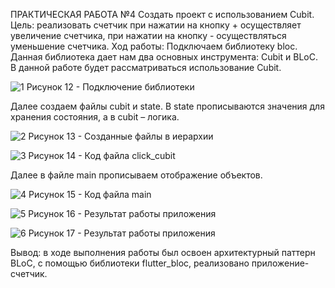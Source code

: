 ПРАКТИЧЕСКАЯ РАБОТА №4
Создать проект с использованием Cubit.
Цель: реализовать счетчик при нажатии на кнопку + осуществляет увеличение счетчика, при нажатии на кнопку - осуществляться уменьшение счетчика.
Ход работы: 
Подключаем библиотеку bloc. Данная библиотека дает нам два основных инструмента: Cubit и BLoC. В данной работе будет рассматриваться использование Cubit.

![1](https://user-images.githubusercontent.com/91606054/206912150-e767dce4-8170-445c-94a6-9c97a54b53bc.png)
Рисунок 12 - Подключение библиотеки

Далее создаем файлы cubit и state. В state прописываются значения для хранения состояния, а в cubit – логика. 

![2](https://user-images.githubusercontent.com/91606054/206912294-3dbcc9a1-e0a2-4301-a56e-76d8dfc4b19b.png)
Рисунок 13 - Созданные файлы в иерархии

![3](https://user-images.githubusercontent.com/91606054/206912304-bae48db5-d405-478c-a68d-f547a495cb28.png)
Рисунок 14 - Код файла click_cubit

Далее в файле main прописываем отображение объектов.

 ![4](https://user-images.githubusercontent.com/91606054/206912320-a3ccb26b-3602-4785-8d28-25e603250095.png)
Рисунок 15 - Код файла main

![5](https://user-images.githubusercontent.com/91606054/206912324-74365dd9-4b5c-49af-8073-2cbdebf381b5.png)
Рисунок 16 - Результат работы приложения

 ![6](https://user-images.githubusercontent.com/91606054/206912337-53d5c58b-3d89-46ce-ad61-117720ad41e6.png)
Рисунок 17 - Результат работы приложения

Вывод: в ходе выполнения работы был освоен архитектурный паттерн BLoC, с помощью библиотеки flutter_bloc, реализовано приложение-счетчик.

